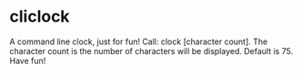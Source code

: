 # cliclock
A command line clock, just for fun!
Call: clock [character count]. The character count is the number of characters will be displayed. Default is 75.
Have fun!
